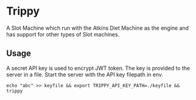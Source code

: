 # Trippy

A Slot Machine which run with the Atkins Diet Machine as the engine and has support for other types of Slot machines.


## Usage

A secret API key is used to encrypt JWT token. The key is provided to the server in a file.
Start the server with the API key filepath in env.

`echo "abc" >> keyfile && export TRIPPY_API_KEY_PATH=./keyfile && trippy`
